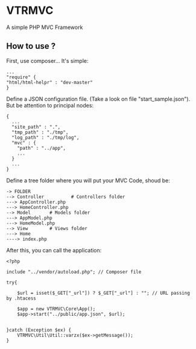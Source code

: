 # VTRMVC
A simple PHP MVC Framework

## How to use ?

First, use composer... It's simple:

```
...
"require" {
"html/html-helpr" : "dev-master"
}
```
Define a JSON configuration file. (Take a look on file "start_sample.json").
But be attention to principal nodes:

```
{
  ...
  "site_path" : ".",
  "tmp_path" : "./tmp",
  "log_path" : "./tmp/log",
  "mvc" : {
    "path" : "../app",
    ...
  }
  ...
}
```

Define a tree folder where you will put your MVC Code, shoud be:
```
-> FOLDER
--> Controller          # Controllers folder
---> AppController.php 
---> HomeController.php 
--> Model       # Models folder
---> AppModel.php
---> HomeModel.php
--> View        # Views folder
---> Home
----> index.php 
```

After this, you can call the application:
```
<?php

include "../vendor/autoload.php"; // Composer file

try{

    $url = isset($_GET["_url"]) ? $_GET["_url"] : ""; // URL passing by .htacess

    $app = new VTRMVC\Core\App();
    $app->start("../public/app.json", $url);


}catch (Exception $ex) {
    VTRMVC\Util\Util::varzx($ex->getMessage());
}
```
